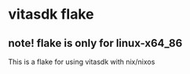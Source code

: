 # vitasdk flake

## note! flake is only for linux-x64_86

This is a flake for using vitasdk with nix/nixos
